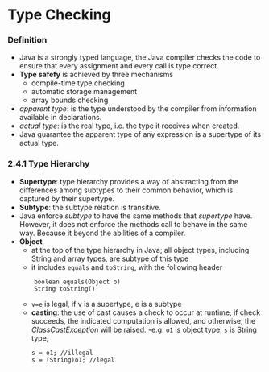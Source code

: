 Type Checking
=============

### Definition
- Java is a strongly typed language, the Java compiler checks the code to ensure that every assignment and every call is type correct. 
- **Type safefy** is achieved by three mechanisms
	- compile-time type checking
	- automatic storage management
	- array bounds checking
- *apparent type*: is the type understood by the compiler from information available in declarations. 
- *actual type*: is the real type, i.e. the type it receives when created.
- Java guarantee the apparent type of any expression is a supertype of its actual type.
	
### 2.4.1 Type Hierarchy
- **Supertype**: type hierarchy provides a way of abstracting from the differences among subtypes to their common behavior, which is captured by their supertype.
- **Subtype**: the subtype relation is transitive.
- Java enforce *subtype* to have the same methods that *supertype* have. However, it does not enforce the methods call to behave in the same way. Because it beyond the abilities of a compiler. 
- **Object**
	- at the top of the type hierarchy in Java; all object types, including String and array types, are subtype of this type
	- it includes `equals` and `toString`, with the following header
	```
		boolean equals(Object o)
		String toString()
	```
	- `v=e` is legal, if v is a supertype, e is a subtype
	- **casting**: the use of cast causes a check to occur at runtime; if check succeeds, the indicated computation is allowed, and otherwise, the *ClassCastException* will be raised. 
		-e.g. `o1` is object type, `s` is String type, 
		```
		s = o1; //illegal
		s = (String)o1; //legal
		```
		

